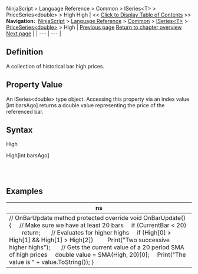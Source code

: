 ﻿
NinjaScript \> Language Reference \> Common \> ISeries\<T\> \> PriceSeries\<double\> \> High
High
| \<\< [Click to Display Table of Contents](high.md) \>\> **Navigation:**     [NinjaScript](ninjascript.md) \> [Language Reference](language_reference_wip.md) \> [Common](common.md) \> [ISeries\<T\>](iseriest.md) \> [PriceSeries\<double\>](priceseries.md) \> High | [Previous page](closes.md) [Return to chapter overview](priceseries.md) [Next page](highs.md) |
| --- | --- |
## Definition
A collection of historical bar high prices.
 
## Property Value
An ISeries\<double\> type object. Accessing this property via an index value \[int barsAgo] returns a double value representing the price of the referenced bar.
 
## Syntax
High  

High\[int barsAgo]
## 
 
## 
## Examples
| ns |
| --- |
| // OnBarUpdate method protected override void OnBarUpdate() {      // Make sure we have at least 20 bars      if (CurrentBar \< 20)          return;        // Evaluates for higher highs      if (High\[0] \> High\[1] \&\& High\[1] \> High\[2])          Print("Two successive higher highs");        // Gets the current value of a 20 period SMA of high prices      double value \= SMA(High, 20)\[0];      Print("The value is " \+ value.ToString()); } |

